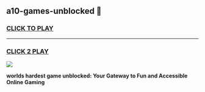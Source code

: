 
## a10-games-unblocked 👋
<h3>
<a href="https://premium.freeplayer.one?title=a10-games-unblocked&ref=14F">CLICK TO PLAY</a></h3>
<hr>

<h3>
<a href="https://premium.freeplayer.one?title=a10-games-unblocked&ref=14F">CLICK 2 PLAY</a>
  
</h3>

<a href="https://premium.freeplayer.one?title=a10-games-unblocked&ref=12F/"><img src="https://clearcache.store/games.png"></a>


**worlds hardest game unblocked: Your Gateway to Fun and Accessible Online Gaming**

